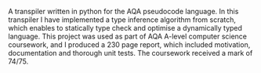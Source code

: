 A transpiler written in python for the AQA pseudocode language. 
In this transpiler I have implemented a type inference algorithm from scratch, which enables to statically type check and optimise a dynamically typed language. 
This project was used as part of AQA A-level computer science coursework, and I produced a 230 page report, which included motivation, documentation and thorough unit tests. 
The coursework received a mark of 74/75.
